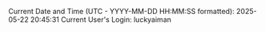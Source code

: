 Current Date and Time (UTC - YYYY-MM-DD HH:MM:SS formatted): 2025-05-22 20:45:31
Current User's Login: luckyaiman
